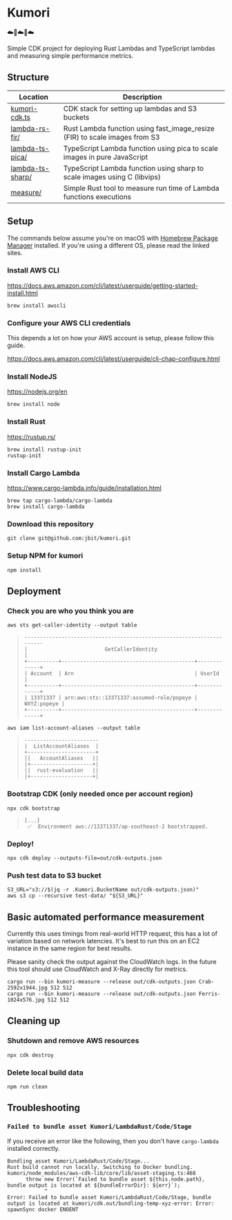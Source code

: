 # Kumori

☁️🦀☁️🦀☁️

Simple CDK project for deploying Rust Lambdas and TypeScript lambdas and measuring simple performance metrics.

## Structure

| Location                               | Description                                                                |
| -------------------------------------- | -------------------------------------------------------------------------- |
| [kumori-cdk.ts](./kumori-cdk.ts)       | CDK stack for setting up lambdas and S3 buckets                            |
| [lambda-rs-fir/](./lambda-rs-fir/)     | Rust Lambda function using fast_image_resize (FIR) to scale images from S3 |
| [lambda-ts-pica/](./lambda-ts-pica/)   | TypeScript Lambda function using pica to scale images in pure JavaScript   |
| [lambda-ts-sharp/](./lambda-ts-sharp/) | TypeScript Lambda function using sharp to scale images using C (libvips)   |
| [measure/](./measure/)                 | Simple Rust tool to measure run time of Lambda functions executions        |

## Setup

The commands below assume you're on macOS with [Homebrew Package Manager](https://brew.sh/) installed. If you're using a different OS, please read the linked sites.

### Install AWS CLI

https://docs.aws.amazon.com/cli/latest/userguide/getting-started-install.html

```
brew install awscli
```

### Configure your AWS CLI credentials

This depends a lot on how your AWS account is setup, please follow this guide.

https://docs.aws.amazon.com/cli/latest/userguide/cli-chap-configure.html

### Install NodeJS

https://nodejs.org/en

```
brew install node
```

### Install Rust

https://rustup.rs/

```
brew install rustup-init
rustup-init
```

### Install Cargo Lambda

https://www.cargo-lambda.info/guide/installation.html

```
brew tap cargo-lambda/cargo-lambda
brew install cargo-lambda
```

### Download this repository

```
git clone git@github.com:jbit/kumori.git
```

### Setup NPM for kumori

```
npm install
```

## Deployment

### Check you are who you think you are

```
aws sts get-caller-identity --output table
```

> ```
> ----------------------------------------------------------------------
> |                         GetCallerIdentity                          |
> +----------+-------------------------------------------+-------------+
> | Account  | Arn                                       | UserId      |
> +----------+-------------------------------------------+-------------+
> | 13371337 | arn:aws:sts::13371337:assumed-role/popeye | WXYZ:popeye |
> +----------+-------------------------------------------+-------------+
> ```

```
aws iam list-account-aliases --output table
```

> ```
> ------------------------
> |  ListAccountAliases  |
> +----------------------+
> ||   AccountAliases   ||
> |+--------------------+|
> ||  rust-evaluation   ||
> |+--------------------+|
> ```

### Bootstrap CDK (only needed once per account region)

```
npx cdk bootstrap
```

> ```
> [...]
>  ✅  Environment aws://13371337/ap-southeast-2 bootstrapped.
> ```

### Deploy!

```
npx cdk deploy --outputs-file=out/cdk-outputs.json
```

### Push test data to S3 bucket

```
S3_URL="s3://$(jq -r .Kumori.BucketName out/cdk-outputs.json)"
aws s3 cp --recursive test-data/ "${S3_URL}"
```

## Basic automated performance measurement

Currently this uses timings from real-world HTTP request, this has a lot of variation based on network latencies. It's best to run this on an EC2 instance in the same region for best results.

Please sanity check the output against the CloudWatch logs. In the future this tool should use CloudWatch and X-Ray directly for metrics.

```
cargo run --bin kumori-measure --release out/cdk-outputs.json Crab-2592x1944.jpg 512 512
cargo run --bin kumori-measure --release out/cdk-outputs.json Ferris-1024x576.jpg 512 512
```

## Cleaning up

### Shutdown and remove AWS resources

```
npx cdk destroy
```

### Delete local build data

```
npm run clean
```

## Troubleshooting

### `Failed to bundle asset Kumori/LambdaRust/Code/Stage`

If you receive an error like the following, then you don't have `cargo-lambda` installed correctly.

```
Bundling asset Kumori/LambdaRust/Code/Stage...
Rust build cannot run locally. Switching to Docker bundling.
kumori/node_modules/aws-cdk-lib/core/lib/asset-staging.ts:468
      throw new Error(`Failed to bundle asset ${this.node.path}, bundle output is located at ${bundleErrorDir}: ${err}`);
            ^
Error: Failed to bundle asset Kumori/LambdaRust/Code/Stage, bundle output is located at kumori/cdk.out/bundling-temp-xyz-error: Error: spawnSync docker ENOENT
```
